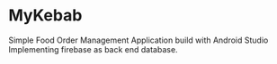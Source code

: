 # MyKebab
Simple Food Order Management Application build with Android Studio Implementing firebase as back end database.

